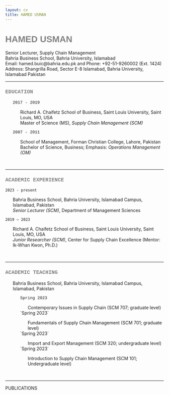 ```yaml
---
layout: cv
title: HAMED USMAN
---
```

<h1 style="font-family:arial; color:#808080">HAMED USMAN</h1>
Senior Lecturer, Supply Chain Management<br/>
Bahria Business School, Bahria University, Islamabad<br/>
Email: hamed.buic@bahria.edu.pk and Phone: +92-51-9260002 (Ext. 1424)<br/>
Address: Shangrilla Road, Sector E-8 Islamabad, Bahria University, Islamabad Pakistan


<br/>

---


<h3 style="font-family:courier; color:#808080">EDUCATION</h3>

<ul style="list-style-type:none;">
 <a style="font-family:courier; font-size:13px">2017 - 2019</a>
  <ul style="list-style-type:none;">
   <li>Richard A. Chaifetz School of Business, Saint Louis University, Saint Louis, MO, USA</li>
   <li>Master of Science (MS), <i>Supply Chain Management (SCM)</i></li></ul>
</ul>

<ul style="list-style-type:none;">
 <a style="font-family:courier; font-size:13px">2007 - 2011</a>
  <ul style="list-style-type:none;">
   <li>School of Management, Forman Christian College, Lahore, Pakistan</li>
   <li>Bachelor of Science, Business; Emphasis: <i>Operations Management (OM)</i></li></ul>
</ul>


<br/>

---


<h3 style="font-family:courier; color:#808080">ACADEMIC EXPERIENCE</h3>

`2023 - present`<br/>
<ul style="list-style-type:none;">
  <li>Bahria Business School, Bahria University, Islamabad Campus, Islamabad, Pakistan</li>
  <li><i>Senior Lecturer (SCM)</i>, Department of Management Sciences</li>
</ul>

`2019 – 2023`<br/>
<ul style="list-style-type:none;">
  <li>Richard A. Chaifetz School of Business, Saint Louis University, Saint Louis, MO, USA</li>
  <li><i>Junior Researcher (SCM)</i>, Center for Supply Chain Excellence (Mentor: Ik-Whan Kwon, Ph.D.)</li>
</ul>


<br/>

---


<h3 style="font-family:courier; color:#808080">ACADEMIC TEACHING</h3>
 <ul style="list-style-type:none;">
  Bahria Business School, Bahria University, Islamabad Campus, Islamabad, Pakistan
 <ul style="list-style-type:none;">
  <a style="font-family:courier; font-size:13px">Spring 2023</a>
  <ul style="list-style-type:none;">
    <li>Contemporary Issues in Supply Chain (SCM 707; graduate level)</li></ul>
`Spring 2023`<br/>
  <ul style="list-style-type:none;">
    <li>Fundamentals of Supply Chain Management (SCM 701; graduate level)</li></ul>
`Spring 2023`<br/>
  <ul style="list-style-type:none;">
    <li>Import and Export Management (SCM 320; undergraduate level)</li></ul>
`Spring 2023`<br/>
  <ul style="list-style-type:none;">
    <li>Introduction to Supply Chain Management (SCM 101; Undergraduate level)</li></ul>
</ul></ul>


<br/>

---


PUBLICATIONS
